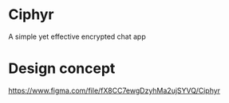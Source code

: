 # Ciphyr
A simple yet effective encrypted chat app

# Design concept
https://www.figma.com/file/fX8CC7ewgDzyhMa2ujSYVQ/Ciphyr